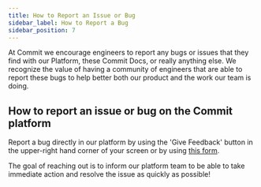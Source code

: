 ```yaml
---
title: How to Report an Issue or Bug
sidebar_label: How to Report a Bug
sidebar_position: 7
---
```


At Commit we encourage engineers to report any bugs or issues that they find with our Platform, these Commit Docs, or really anything else. We recognize the value of having a community of engineers that are able to report these bugs to help better both our product and the work our team is doing. 

## How to report an issue or bug on the Commit platform

Report a bug directly in our platform by using the 'Give Feedback' button in the upper-right hand corner of your screen or by using [this form](https://4xbxmmanuuz.typeform.com/to/zRepfzF6).

The goal of reaching out is to inform our platform team to be able to take immediate action and resolve the issue as quickly as possible!

